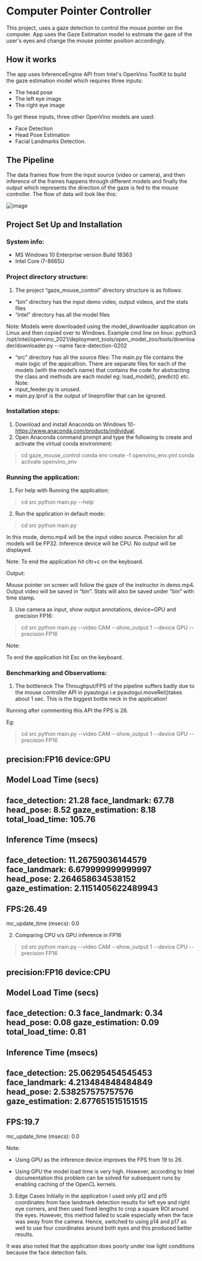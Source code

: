 # Computer Pointer Controller
This project, uses a gaze detection to control the mouse pointer on the computer. App uses the Gaze Estimation model to estimate the gaze of the user's eyes and change the mouse pointer position accordingly. 

## How it works
The app uses InferenceEngine API from Intel's OpenVino ToolKit to build the gaze estimation model which requires three inputs:
* The head pose
* The left eye image
* The right eye image

To get these inputs, three other OpenVino models are used:
* Face Detection
* Head Pose Estimation
* Facial Landmarks Detection.

## The Pipeline
The data frames flow from the input source (video or camera), and then inference of the frames happens through different models and finally the output which represents the direction of the gaze is fed to the mouse controller. The flow of data will look like this:

![image](https://user-images.githubusercontent.com/16221610/121136887-fca6da00-c7ea-11eb-9dcb-ce568a0acc99.png)


## Project Set Up and Installation

### System info:
- MS Windows 10 Enterprise version Build 18363
- Intel Core i7-8665U

### Project directory structure:

1. The project “gaze_mouse_control” directory structure is as follows:
- “bin” directory has the input demo video, output videos, and the stats files
- “intel” directory has all the model files

Note:
Models were downloaded using the model_downloader application on Linux and then copied over to Windows.
Example cmd line on linux: 
python3 /opt/intel/openvino_2021/deployment_tools/open_model_zoo/tools/downloader/downloader.py --name face-detection-0202

- “src” directory has all the source files:
The main.py file contains the main logic of the appicaltion. 
There are separate files for each of the models (with the model’s name) that contains the code for abstracting the class and methods are each model eg: load_model(), predict() etc.
Note: 
- input_feeder.py is unused. 
- main.py.lprof is the output of lineprofiler that can be ignored.

### Installation steps:

1. Download and install Anaconda on Windows 10- https://www.anaconda.com/products/individual.
2. Open Anaconda command prompt and type the following to create and activate the virtual conda environment:
> cd gaze_mouse_control
> conda env create -f openvino_env.yml 
> conda activate openvino_env	

### Running the application:
1. For help with Running the application: 
>cd src
>python main.py --help

2. Run the application in default mode: 
>cd src
>python main.py

In this mode, demo.mp4 will be the input video source. Precision for all models will be FP32. Inference device will be CPU. No output will be displayed. 

Note: 
To end the application hit cltr+c on the keyboard.

Output:

Mouse pointer on screen will follow the gaze of the instructor in demo.mp4.
Output video will be saved in “bin”. Stats will also be saved under “bin” with time stamp.

3. Use camera as input, show output annotations, device=GPU and precision FP16:

>cd src
   >python main.py --video CAM --show_output 1 --device GPU --precision FP16

Note: 

To end the application hit Esc on the keyboard.
   

### Benchmarking and Observations:

1. The bottleneck
The Throughput/FPS of the pipeline suffers badly due to the mouse controller API in pyautogui i.e pyautogui.moveRel()takes about 1 sec. This is the biggest bottle neck in the application!

Running after commenting this API the FPS is 26.

Eg:
>cd src
   >python main.py --video CAM --show_output 1 --device GPU --precision FP16

precision:FP16
device:GPU
---------------
Model Load Time (secs) 
---------------
face_detection: 21.28
face_landmark: 67.78
head_pose: 8.52
gaze_estimation: 8.18
total_load_time: 105.76
---------------
Inference Time (msecs) 
---------------
face_detection: 11.26759036144579
face_landmark: 6.679999999999997
head_pose: 2.264658634538152
gaze_estimation: 2.1151405622489943
---------------
FPS:26.49
---------------
mc_update_time (msecs): 0.0 

2. Comparing CPU v/s GPU inference in FP16

>cd src
>python main.py --video CAM --show_output 1 --device CPU --precision FP16

precision:FP16
device:CPU
---------------
Model Load Time (secs) 
---------------
face_detection: 0.3
face_landmark: 0.34
head_pose: 0.08
gaze_estimation: 0.09
total_load_time: 0.81
---------------
Inference Time (msecs) 
---------------
face_detection: 25.06295454545453
face_landmark: 4.213484848484849
head_pose: 2.538257575757576
gaze_estimation: 2.677651515151515
---------------
FPS:19.7
---------------
mc_update_time (msecs): 0.0

Note:

- Using GPU as the inference device improves the FPS from 19 to 26.

- Using GPU the model load time is very high. However, according to Intel documentation this problem can be solved for subsequent runs by enabling caching of the OpenCL kernels.


3. Edge Cases
Initially in the application I used only p12 and p15 coordinates from face landmark detection results for left eye and right eye corners, and then used fixed lengths to crop a square ROI around the eyes. However, this method failed to scale especially when the face was away from the camera. Hence, switched to using p14 and p17 as well to use four coordinates around both eyes and this produced better results.     

It was also noted that the application does poorly under low light conditions because the face detection fails.




